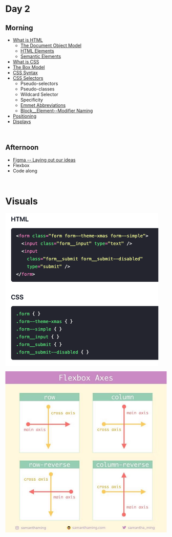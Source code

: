 # Day 2

## Morning

- [What is HTML](https://www.w3schools.com/html/html_intro.asp)
  - [The Document Object Model](https://www.w3schools.com/whatis/whatis_htmldom.asp)
  - [HTML Elements](https://www.w3schools.com/html/html_elements.asp)
  - [Semantic Elements](https://www.w3schools.com/html/html5_semantic_elements.asp)
- [What is CSS](https://developer.mozilla.org/en-US/docs/Learn/CSS/First_steps/What_is_CSS)
- [The Box Model](https://www.w3schools.com/css/css_boxmodel.asp)
- [CSS Syntax](https://www.w3schools.com/css/css_syntax.asp)
- [CSS Selectors](https://www.w3schools.com/cssref/css_selectors.php)
  - Pseudo-selectors
  - Pseudo-classes
  - Wildcard Selector
  - Specificity
  - [Emmet Abbreviations](https://docs.emmet.io/abbreviations/)
  - [Block\_\_Element--Modifier Naming](https://getbem.com/naming/)
- [Positioning](https://developer.mozilla.org/en-US/docs/Web/CSS/position)
- [Displays](https://www.w3schools.com/cssref/pr_class_display.php)

<br>

## Afternoon

- [Figma -- Laying out our ideas](https://www.figma.com)
- Flexbox
- Code along

<br>

# Visuals

![Block Element Modifier](./block__element--modifier.png)

![Flexbox Axes](./flexbox-axes.png)

